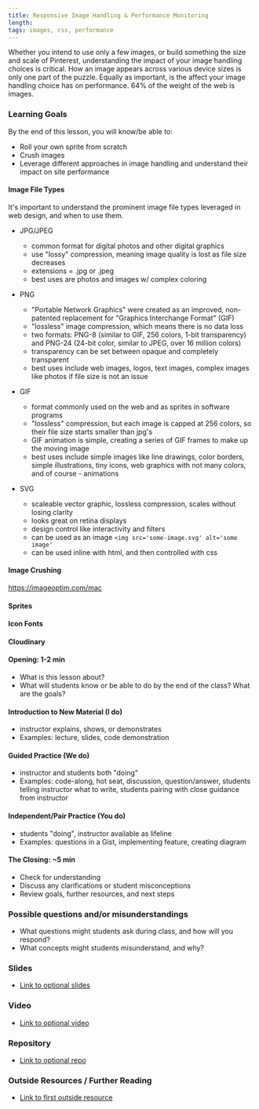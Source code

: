 ```yaml
---
title: Responsive Image Handling & Performance Monitoring
length: 
tags: images, css, performance
---
```

Whether you intend to use only a few images, or build something the size and scale of Pinterest, understanding the impact of your image handling choices is critical. How an image appears across various device sizes is only one part of the puzzle. Equally as important, is the affect your image handling choice has on performance. 64% of the weight of the web is images.

### Learning Goals

By the end of this lesson, you will know/be able to:

* Roll your own sprite from scratch
* Crush images
* Leverage different approaches in image handling and understand their impact on site performance

#### Image File Types
It's important to understand the prominent image file types leveraged in web design, and when to use them.

- JPG/JPEG
	- common format for digital photos and other digital graphics
	- use "lossy" compression, meaning image quality is lost as file size decreases
	- extensions = .jpg or .jpeg
	- best uses are photos and images w/ complex coloring

- PNG
	- "Portable Network Graphics" were created as an improved, non-patented replacement for "Graphics Interchange Format" (GIF)
	- "lossless" image compression, which means there is no data loss
	- two formats: PNG-8 (similar to GIF, 256 colors, 1-bit transparency) and PNG-24 (24-bit color, similar to JPEG, over 16 million colors)
	- transparency can be set between opaque and completely transparent
	- best uses include web images, logos, text images, complex images like photos if file size is not an issue

- GIF
  - format commonly used on the web and as sprites in software programs
  - "lossless" compression, but each image is capped at 256 colors, so their file size starts smaller than jpg's
  - GIF animation is simple, creating a series of GIF frames to make up the moving image
  - best uses include simple images like line drawings, color borders, simple illustrations, tiny icons, web graphics with not many colors, and of course - animations

- SVG
	- scaleable vector graphic, lossless compression, scales without losing clarity
	- looks great on retina displays
	- design control like interactivity and filters
	- can be used as an image ```<img src='some-image.svg' alt='some image'```
	- can be used inline with html, and then controlled with css


#### Image Crushing

https://imageoptim.com/mac

#### Sprites

#### Icon Fonts

#### Cloudinary


#### 



#### Opening: 1-2 min

* What is this lesson about? 
* What will students know or be able to do by the end of the class? What are the goals?

#### Introduction to New Material (I do)

* instructor explains, shows, or demonstrates
* Examples: lecture, slides, code demonstration

#### Guided Practice (We do)

* instructor and students both "doing"
* Examples: code-along, hot seat, discussion, question/answer, students telling instructor what to write, students pairing with close guidance from instructor

#### Independent/Pair Practice (You do)

* students "doing", instructor available as lifeline
* Examples: questions in a Gist, implementing feature, creating diagram

#### The Closing: ~5 min

* Check for understanding
* Discuss any clarifications or student misconceptions
* Review goals, further resources, and next steps

### Possible questions and/or misunderstandings

* What questions might students ask during class, and how will you respond? 
* What concepts might students misunderstand, and why? 

### Slides

* [Link to optional slides]()

### Video

* [Link to optional video]()

### Repository

* [Link to optional repo]()

### Outside Resources / Further Reading

* [Link to first outside resource]()
